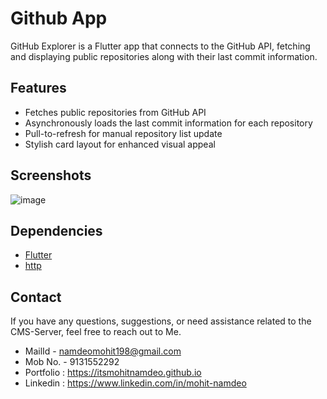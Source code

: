 # Github App

GitHub Explorer is a Flutter app that connects to the GitHub API, fetching and displaying public repositories along with their last commit information.

## Features

- Fetches public repositories from GitHub API
- Asynchronously loads the last commit information for each repository
- Pull-to-refresh for manual repository list update
- Stylish card layout for enhanced visual appeal

## Screenshots

![image](https://github.com/itsmohitnamdeo/Github-App/assets/85800451/257aa968-d275-467e-99ed-bbd2045e9928)


## Dependencies

- [Flutter](https://flutter.dev/)
- [http](https://pub.dev/packages/http)
  

## Contact

If you have any questions, suggestions, or need assistance related to the CMS-Server, feel free to reach out to Me.

- MailId - namdeomohit198@gmail.com
- Mob No. - 9131552292
- Portfolio : https://itsmohitnamdeo.github.io
- Linkedin : https://www.linkedin.com/in/mohit-namdeo
